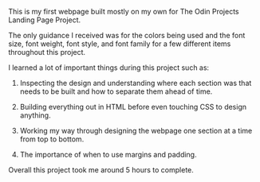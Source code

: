 This is my first webpage built mostly on my own for The Odin Projects Landing Page Project.

The only guidance I received was for the colors being used and the font size, font weight, font style, and font family for a few different items throughout this project.

I learned a lot of important things during this project such as:

1. Inspecting the design and understanding where each section was that needs to be built and how to separate them ahead of time.

2. Building everything out in HTML before even touching CSS to design anything.

3. Working my way through designing the webpage one section at a time from top to bottom.

4. The importance of when to use margins and padding.

Overall this project took me around 5 hours to complete.